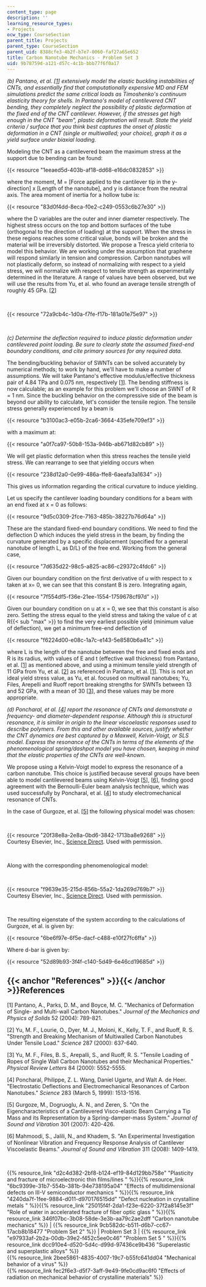 ```yaml
---
content_type: page
description: ''
learning_resource_types:
- Projects
ocw_type: CourseSection
parent_title: Projects
parent_type: CourseSection
parent_uid: 8388cfe3-4b2f-b7e7-0060-faf27a65e652
title: Carbon Nanotube Mechanics - Problem Set 3
uid: 9b78759d-a121-d57c-4c1b-bbb77f6f0a17
---
```


_(b) Pantano, et al. \[[1](#References)\] extensively model the elastic buckling instabilities of CNTs, and essentially find that computationally expensive MD and FEM simulations predict the same critical loads as Timoshenko's continuum elasticity theory for shells. In Pantano's model of cantilevered CNT bending, they completely neglect the possibility of plastic deformation at the fixed end of the CNT cantilever. However, if the stresses get high enough in the CNT "beam", plastic deformation will result. State the yield criteria / surface that you think best captures the onset of plastic deformation in a CNT (single or multiwalled; your choice), graph it as a yield surface under biaxial loading._

Modeling the CNT as a cantilevered beam the maximum stress at the support due to bending can be found:

{{< resource "1eeaed5d-403b-af18-dd68-e16dc0832853" >}}

where the moment, M = \[Force applied to the cantilever tip in the y-direction\] x \[Length of the nanotube\], and y is distance from the neutral axis. The area moment of inertia for a hollow tube is:

{{< resource "83d0f4dd-8eca-f0e2-c249-0553c6b27e30" >}}

where the D variables are the outer and inner diameter respectively. The highest stress occurs on the top and bottom surfaces of the tube (orthogonal to the direction of loading) at the support. When the stress in these regions reaches some critical value, bonds will be broken and the material will be irreversibly distorted. We propose a Tresca yield criteria to model this behavior. We are working under the assumption that graphene will respond similarly in tension and compression. Carbon nanotubes will not plastically deform, so instead of normalizing with respect to a yield stress, we will normalize with respect to tensile strength as experimentally determined in the literature. A range of values have been observed, but we will use the results from Yu, et al. who found an average tensile strength of roughly 45 GPa. \[[2](#References)\]

  
 

{{< resource "72a9cb4c-1d0a-f7fe-f17b-181a01e75e97" >}}

  
 

_(c) Determine the deflection required to induce plastic deformation under cantilevered point loading. Be sure to clearly state the assumed fixed-end boundary conditions, and cite primary sources for any required data._

The bending/buckling behavior of SWNTs can be solved accurately by numerical methods; to work by hand, we'll have to make a number of assumptions. We will take Pantano's effective modulus/effective thickness pair of 4.84 TPa and 0.075 nm, respectively \[[1](#References)\]. The bending stiffness is now calculable; as an example for this problem we'll choose an SWNT of R = 1 nm. Since the buckling behavior on the compressive side of the beam is beyond our ability to calculate, let's consider the tensile region. The tensile stress generally experienced by a beam is

{{< resource "b3100ac3-e05b-2ca6-3664-435efe709ef3" >}}

with a maximum at:

{{< resource "a0f7ca97-50b8-153a-946b-ab671d82cb89" >}}

We will get plastic deformation when this stress reaches the tensile yield stress. We can rearrange to see that yielding occurs when

{{< resource "238d12a0-0e99-486a-ffe8-6aeafa3a1634" >}}

This gives us information regarding the critical curvature to induce yielding.

Let us specify the cantilever loading boundary conditions for a beam with an end fixed at x = 0 as follows:

{{< resource "9d5c0309-2fce-7163-485b-38227b76d64a" >}}

These are the standard fixed-end boundary conditions. We need to find the deflection D which induces the yield stress in the beam, by finding the curvature generated by a specific displacement (specified for a general nanotube of length L, as D/L) of the free end. Working from the general case,

{{< resource "7d635d22-98c5-a825-ac86-c29372c4fdc6" >}}

Given our boundary condition on the first derivative of u with respect to x taken at x= 0, we can see that this constant B is zero. Integrating again,

{{< resource "7f554df5-f36e-21ee-1554-1759678cf97d" >}}

Given our boundary condition on u at x = 0, we see that this constant is also zero. Setting the stress equal to the yield stress and taking the value of c at R{{< sub "max" >}} to find the very earliest possible yield (minimum value of deflection), we get a minimum free-end deflection of

{{< resource "f6224d00-e08c-1a7c-e143-5e8580b6a41c" >}}

where L is the length of the nanotube between the free and fixed ends and R is its radius, with values of E and t (effective wall thickness) from Pantano, et al. \[[1](#References)\] as mentioned above, and using a minimum tensile yield strength of 11 GPa from Yu, et al. \[[2](#References)\] as referenced in Pantano, et al. \[[1](#References)\]. This is not an ideal yield stress value, as Yu, et al. focused on multiwall nanotubes; Yu, Files, Arepelli and Ruoff report breaking strengths for SWNTs between 13 and 52 GPa, with a mean of 30 \[[3](#References)\], and these values may be more appropriate.

_(d) Poncharal, et al. \[[4](#References)\] report the resonance of CNTs and demonstrate a frequency- and diameter-dependent response. Although this is structural resonance, it is similar in origin to the linear viscoelastic responses used to describe polymers. From this and other available sources, justify whether the CNT dynamics are best captured by a Maxwell, Kelvin-Voigt, or SLS model. Express the resonance of the CNTs in terms of the elements of the phenomenological spring/dashpot model you have chosen, keeping in mind that the elastic properties of the CNTs are well-known_.

We propose using a Kelvin-Voigt model to express the resonance of a carbon nanotube. This choice is justified because several groups have been able to model cantilevered beams using Kelvin-Voigt \[[5](#References)\], \[[6](#References)\], finding good agreement with the Bernoulli-Euler beam analysis technique, which was used successfully by Poncharal, et al. \[[4](#References)\] to study electromechanical resonance of CNTs.

In the case of Gurgoze, et al. \[[5](#References)\] the following physical model was chosen:

  
 

{{< resource "20f38e8a-2e8a-0bd6-3842-1713ba8e9268" >}}  
Courtesy Elsevier, Inc., [Science Direct](http://www.sciencedirect.com/). Used with permission.

  
 

Along with the corresponding phenomenological model:

  
 

{{< resource "f9639e35-215d-856b-55a2-1da269d769b7" >}}  
Courtesy Elsevier, Inc., [Science Direct](http://www.sciencedirect.com/). Used with permission.

  
 

The resulting eigenstate of the system according to the calculations of Gurgoze, et al. is given by:

{{< resource "6be6f97e-6f5e-dacf-c488-e10f27fc6ffa" >}}

Where d-bar is given by:

{{< resource "52d89b93-3f4f-c140-5d49-6e46cd19685d" >}}

{{< anchor "References" >}}{{< /anchor >}}References
----------------------------------------------------

\[1\] Pantano, A., Parks, D. M., and Boyce, M. C. "Mechanics of Deformation of Single- and Multi-wall Carbon Nanotubes." _Journal of the Mechanics and Physics of Solids_ 52 (2004): 789-821.

\[2\] Yu, M. F., Lourie, O., Dyer, M. J., Moloni, K., Kelly, T. F., and Ruoff, R. S. "Strength and Breaking Mechanism of Multiwalled Carbon Nanotubes Under Tensile Load." _Science_ 287 (2000): 637-640.

\[3\] Yu, M. F., Files, B. S., Arepalli, S., and Ruoff, R. S. "Tensile Loading of Ropes of Single Wall Carbon Nanotubes and their Mechanical Properties." _Physical Review Letters_ 84 (2000): 5552-5555.

\[4\] Poncharal, Philippe, Z. L. Wang, Daniel Ugarte, and Walt A. de Heer. "Electrostatic Deflections and Electromechanical Resonances of Carbon Nanotubes." _Science_ 283 (March 5, 1999): 1513-1516.

\[5\] Gurgoze, M., Dogruoglu, A. N., and Zeren, S. "On the Eigencharacteristics of a Cantilevered Visco-elastic Beam Carrying a Tip Mass and its Representation by a Spring-damper-mass System." _Journal of Sound and Vibration_ 301 (2007): 420-426.

\[6\] Mahmoodi, S., Jalili, N., and Khadem, S. "An Experimental Investigation of Nonlinear Vibration and Frequency Response Analysis of Cantilever Viscoelastic Beams." _Journal of Sound and Vibration_ 311 (2008): 1409-1419.

  
  
 

{{% resource_link "d2c4d382-2bf8-b124-ef19-84d129bb758e" "Plasticity and fracture of microelectronic thin films/lines   " %}}{{% resource_link "6bc9399e-31b7-554b-381b-94e738195a04" "Effects of multidimensional defects on III-V semiconductor mechanics   " %}}{{% resource_link "4240da7f-1fee-9884-d011-d970176515dd" "Defect nucleation in crystalline metals   " %}}{{% resource_link "25015f4f-2da1-f23e-6220-37f2a8145e3f" "Role of water in accelerated fracture of fiber optic glass   " %}}{{% resource_link 346f07bc-3b08-58de-3e3b-aa79c2ae2dff "Carbon nanotube mechanics" %}} | {{% resource_link 9cb582dc-b511-d6b7-cc67-17acb8b18477 "Problem Set 2" %}} | Problem Set 3 | {{% resource_link "e97933af-2b2a-00db-39e2-f452c5ee0c46" "Problem Set 5   " %}}{{% resource_link dcc910e4-d520-5d4c-d99d-97436ce9b436 "Superelastic and superplastic alloys" %}}  
{{% resource_link 2bee5861-4835-4007-19c7-b55fc641dd04 "Mechanical behavior of a virus" %}}  
{{% resource_link fec2f6e3-d5f7-3aff-9e49-9fe0cd9ac6f0 "Effects of radiation on mechanical behavior of crystalline materials" %}}